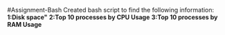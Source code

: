 #Assignment-Bash
Created bash script to find the following information:
    **1:Disk space"**
    **2:Top 10 processes by CPU Usage**
    **3:Top 10 processes by RAM Usage**
